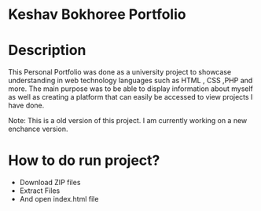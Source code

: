 # Keshav Bokhoree Portfolio 


Description
=========================

This Personal Portfolio was done as a university project to showcase understanding in web technology languages such as HTML , CSS ,PHP and more.
The main purpose was to be able to display information about myself as well as creating a platform that can easily be accessed to view projects I have done.

Note: This is a old version of this project. I am currently working on a new enchance version.

How to do run project?
=======================
- Download ZIP files
- Extract Files
- And open index.html file


